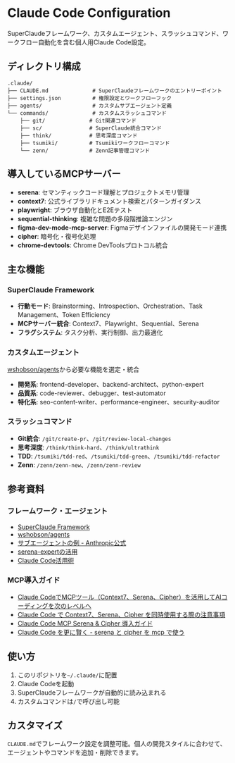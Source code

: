 # Claude Code Configuration

SuperClaudeフレームワーク、カスタムエージェント、スラッシュコマンド、ワークフロー自動化を含む個人用Claude Code設定。

## ディレクトリ構成

```text
.claude/
├── CLAUDE.md              # SuperClaudeフレームワークのエントリーポイント
├── settings.json          # 権限設定とワークフローフック
├── agents/                # カスタムサブエージェント定義
└── commands/              # カスタムスラッシュコマンド
    ├── git/              # Git関連コマンド
    ├── sc/               # SuperClaude統合コマンド
    ├── think/            # 思考深度コマンド
    ├── tsumiki/          # Tsumikiワークフローコマンド
    └── zenn/             # Zenn記事管理コマンド
```

## 導入しているMCPサーバー

- **serena**: セマンティックコード理解とプロジェクトメモリ管理
- **context7**: 公式ライブラリドキュメント検索とパターンガイダンス
- **playwright**: ブラウザ自動化とE2Eテスト
- **sequential-thinking**: 複雑な問題の多段階推論エンジン
- **figma-dev-mode-mcp-server**: Figmaデザインファイルの開発モード連携
- **cipher**: 暗号化・復号化処理
- **chrome-devtools**: Chrome DevToolsプロトコル統合

## 主な機能

### SuperClaude Framework

- **行動モード**: Brainstorming、Introspection、Orchestration、Task Management、Token Efficiency
- **MCPサーバー統合**: Context7、Playwright、Sequential、Serena
- **フラグシステム**: タスク分析、実行制御、出力最適化

### カスタムエージェント

[wshobson/agents](https://github.com/wshobson/agents)から必要な機能を選定・統合

- **開発系**: frontend-developer、backend-architect、python-expert
- **品質系**: code-reviewer、debugger、test-automator
- **特化系**: seo-content-writer、performance-engineer、security-auditor

### スラッシュコマンド

- **Git統合**: `/git/create-pr`、`/git/review-local-changes`
- **思考深度**: `/think/think-hard`、`/think/ultrathink`
- **TDD**: `/tsumiki/tdd-red`、`/tsumiki/tdd-green`、`/tsumiki/tdd-refactor`
- **Zenn**: `/zenn/zenn-new`、`/zenn/zenn-review`

## 参考資料

### フレームワーク・エージェント

- [SuperClaude Framework](https://github.com/SuperClaude-Org/SuperClaude_Framework)
- [wshobson/agents](https://github.com/wshobson/agents)
- [サブエージェントの例 - Anthropic公式](https://docs.anthropic.com/ja/docs/claude-code/sub-agents)
- [serena-expertの活用](https://zenn.dev/sc30gsw/articles/ff81891959aaef#2.-sub-agent)
- [Claude Code活用術](https://note.com/taku_sid/n/n9daa1a6ead98)

### MCP導入ガイド

- [Claude CodeでMCPツール（Context7、Serena、Cipher）を活用してAIコーディングを次のレベルへ](https://qiita.com/sukimaengineer/items/845ad14a3ec2d3c39930)
- [Claude Code で Context7、Serena、Cipher を同時使用する際の注意事項](https://qiita.com/sukimaengineer/items/9a0a10d23c86f2a2e850)
- [Claude Code MCP Serena & Cipher 導入ガイド](https://zenn.dev/aki1990/articles/a7db63dbc99848)
- [Claude Code を更に賢く - serena と cipher を mcp で使う](https://zenn.dev/sho7650/articles/5d9b46a119a08f)

## 使い方

1. このリポジトリを`~/.claude/`に配置
2. Claude Codeを起動
3. SuperClaudeフレームワークが自動的に読み込まれる
4. カスタムコマンドは`/`で呼び出し可能

## カスタマイズ

`CLAUDE.md`でフレームワーク設定を調整可能。個人の開発スタイルに合わせて、エージェントやコマンドを追加・削除できます。
